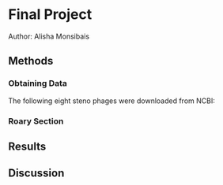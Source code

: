 # Final Project

Author: Alisha Monsibais

## Methods
### Obtaining Data
The following eight steno phages were downloaded from NCBI: 


### Roary Section 


## Results


## Discussion 

